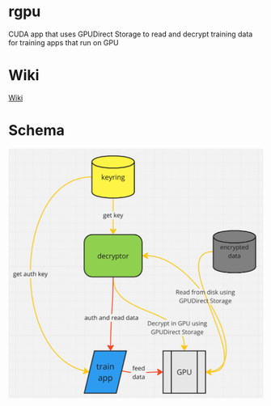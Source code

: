 # rgpu

CUDA app that uses GPUDirect Storage to read and decrypt training data for training apps that run on GPU

# Wiki

[Wiki](https://github.com/radumarias/rgpu/wiki)

# Schema

[![schema](website/resources/schema.png)](website/resources/schema.png)
